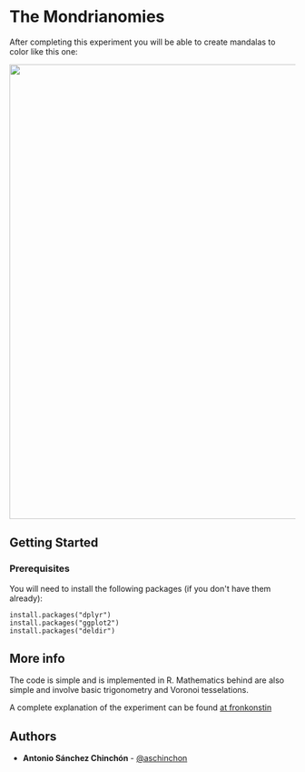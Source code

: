 # The Mondrianomies

After completing this experiment you will be able to create mandalas to color like this one:

<img src="https://fronkonstin.com/wp-content/uploads/2022/03/dkzwov.png?resize=1024%2C1024&ssl=1" width="800" align="middle">

## Getting Started

### Prerequisites

You will need to install the following packages (if you don't have them already):

```
install.packages("dplyr")
install.packages("ggplot2")
install.packages("deldir")
```

## More info

The code is simple and is implemented in R. Mathematics behind are also simple and involve basic trigonometry and Voronoi tesselations.

A complete explanation of the experiment can be found [at fronkonstin](https://fronkonstin.com/2018/02/14/mandalas/)

## Authors

* **Antonio Sánchez Chinchón** - [@aschinchon](https://twitter.com/aschinchon)

